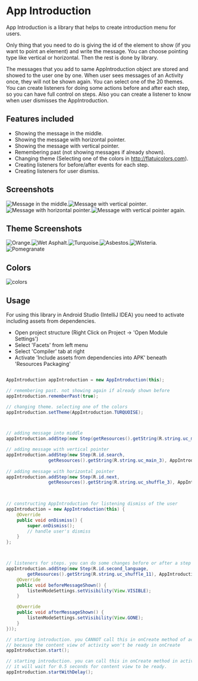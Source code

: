 App Introduction
===================

App Introduction is a library that helps to create introduction menu for users. 

Only thing that you need to do is giving the id of the element to show (if you want to point an element) and
write the message. You can choose pointing type like vertical or horizontal. Then the rest is done by library.

The messages that you add to same AppIntroduction object are stored and showed to the user one by one.
When user sees messages of an Activity once, they will not be shown again. You can select one of the 20 themes.
You can create listeners for doing some actions before and after each step, so you can have full control on steps.
Also you can create a listener to know when user dismisses the AppIntroduction.

Features included
-----------------
* Showing the message in the middle.
* Showing the message with horizontal pointer.
* Showing the message with vertical pointer.
* Remembering past (not showing messages if already shown).
* Changing theme (Selecting one of the colors in http://flatuicolors.com).
* Creating listeners for before/after events for each step.
* Creating listeners for user dismiss.

Screenshots
-----------

![Message in the middle][1].![Message with vertical pointer][2].![Message with horizontal pointer][3].![Message with vertical pointer again.][4]


Theme Screenshots
-----------

![Orange][5].![Wet Asphalt][6].![Turquoise][7].![Asbestos][8].![Wisteria][9].![Pomegranate][10]


Colors
-----------

![colors][11]

 [1]: https://raw.github.com/eluleci/appintroduction/master/screenshots/1.png
 [2]: https://raw.github.com/eluleci/appintroduction/master/screenshots/2.png
 [3]: https://raw.github.com/eluleci/appintroduction/master/screenshots/3.png
 [4]: https://raw.github.com/eluleci/appintroduction/master/screenshots/4.png
 [5]: https://raw.github.com/eluleci/appintroduction/master/screenshots/5.png
 [6]: https://raw.github.com/eluleci/appintroduction/master/screenshots/6.png
 [7]: https://raw.github.com/eluleci/appintroduction/master/screenshots/7.png
 [8]: https://raw.github.com/eluleci/appintroduction/master/screenshots/8.png
 [9]: https://raw.github.com/eluleci/appintroduction/master/screenshots/9.png
 [10]: https://raw.github.com/eluleci/appintroduction/master/screenshots/10.png
 [11]: https://raw.github.com/eluleci/appintroduction/master/screenshots/flatuicolors.png

## Usage

For using this library in Android Studio (IntelliJ IDEA) you need to activate including assets from dependencies.
- Open project structure (Right Click on Project -> 'Open Module Settings')
- Select 'Facets' from left menu
- Select 'Compiler' tab at right
- Activate 'Include assets from dependencies into APK' beneath 'Resources Packaging'

```java

AppIntroduction appIntroduction = new AppIntroduction(this);

// remembering past. not showing again if already shown before
appIntroduction.rememberPast(true);

// changing theme. selecting one of the colors
appIntroduction.setTheme(AppIntroduction.TURQUOISE);



// adding message into middle
appIntroduction.addStep(new Step(getResources().getString(R.string.uc_main_1)));

// adding message with vertical pointer
appIntroduction.addStep(new Step(R.id.search,
                getResources().getString(R.string.uc_main_3), AppIntroduction.SIDE_VERTICAL));
                
// adding message with horizontal pointer
appIntroduction.addStep(new Step(R.id.next,
                getResources().getString(R.string.uc_shuffle_3), AppIntroduction.SIDE_HORIZONTAL));           
                


// constructing AppIntroduction for listening dismiss of the user
appIntroduction = new AppIntroduction(this) {
    @Override
    public void onDismiss() {
        super.onDismiss();
        // handle user's dismiss
    }
};              



// listeners for steps. you can do some changes before or after a step
appIntroduction.addStep(new Step(R.id.second_language,
        getResources().getString(R.string.uc_shuffle_11), AppIntroduction.SIDE_VERTICAL, new StepActionListener() {
    @Override
    public void beforeMessageShown() {
        listenModeSettings.setVisibility(View.VISIBLE);
    }

    @Override
    public void afterMessageShown() {
        listenModeSettings.setVisibility(View.GONE);
    }
}));

// starting introduction. you CANNOT call this in onCreate method of activity.
// because the content view of activity won't be ready in onCreate
appIntroduction.start();

// starting introduction. you can call this in onCreate method in activity.
// it will wait for 0.5 seconds for content view to be ready.
appIntroduction.startWithDelay();

```

